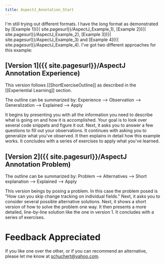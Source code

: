 ```yaml
---
title: AspectJ_Annotation_Start
---
```

I'm still trying out different formats. I have the long format as demonstrated by [Example 1]({{ site.pagesurl}}/AspectJ_Example_1), [Example 2]({{ site.pagesurl}}/AspectJ_Example_2), [Example 3]({{ site.pagesurl}}/AspectJ_Example_3) and [Example 4]({{ site.pagesurl}}/AspectJ_Example_4). I've got two different approaches for this example:

## [Version 1]({{ site.pagesurl}}/AspectJ Annotation Experience)
This version follows [[ShortExerciseOutline]] as described in the [[Experiential Learning]] section.

The outline can be summarized by: Experience --> Observation --> Generalization --> Explained --> Apply

It begins by presenting you with all the information you need to describe what is going on and how it is accomplished. Your goal is to look over several code snippets and figure it out. Next, it asks you to answer a few questions to fill out your observations. It continues with asking you to generalize what you've observed. It then explains in detail how this example works. It concludes with a series of exercises to apply what you've learned.

## [Version 2]({{ site.pagesurl}}/AspectJ Annotation Problem)
The outline can be summarized by: Problem --> Alternatives --> Short explanation --> Explained --> Apply

This version beings by posing a problem. In this case the problem posed is "How can you skip change tracking on individual fields." Next, it asks you to consider several possible alternative solutions. Next, it shows a short version of how to solve the problem one way. It then presents a more detailed, line-by-line solution like the one in version 1. It concludes with a series of exercises.

# Feedback Appreciated
If you like one over the other, or if you can recommend an alternative, please let me know at schuchert@yahoo.com.

